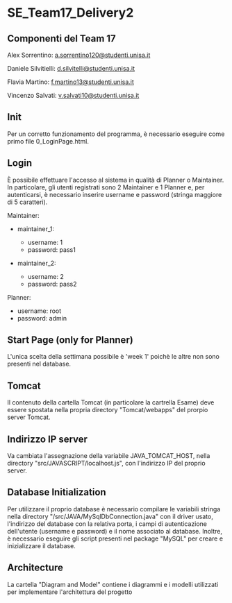 # SE_Team17_Delivery2

## Componenti del Team 17
Alex Sorrentino: a.sorrentino120@studenti.unisa.it

Daniele Silvitielli: d.silvitelli@studenti.unisa.it

Flavia Martino: f.martino13@studenti.unisa.it

Vincenzo Salvati: v.salvati10@studenti.unisa.it

## Init

Per un corretto funzionamento del programma, è necessario eseguire come primo file 0_LoginPage.html.

## Login

È possibile effettuare l'accesso al sistema in qualità di Planner o Maintainer. 
In particolare, gli utenti registrati sono 2 Maintainer e 1 Planner e, per autenticarsi, è necessario inserire username e password (stringa maggiore di 5 caratteri). 

Maintainer:
  - maintainer_1:
    - username: 1 
    - password: pass1

  - maintainer_2:
    - username: 2 
    - password: pass2

Planner:
  - username: root
  - password: admin

## Start Page (only for Planner)
L'unica scelta della settimana possibile è 'week 1' poichè le altre non sono presenti nel database.

## Tomcat

Il contenuto della cartella Tomcat (in particolare la cartrella Esame) deve essere spostata nella propria directory "Tomcat/webapps" del prorpio server Tomcat.

## Indirizzo IP server

Va cambiata l'assegnazione della variabile JAVA_TOMCAT_HOST, nella directory "src/JAVASCRIPT/localhost.js", con l'indirizzo IP del proprio server.

## Database Initialization

Per utilizzare il proprio database è necessario compilare le variabili stringa nella directory "/src/JAVA/MySqlDbConnection.java" con il driver usato, l'indirizzo del database con la relativa porta, i campi di autenticazione dell'utente (username e password) e il nome associato al database. 
Inoltre, è necessario eseguire gli script presenti nel package "MySQL" per creare e inizializzare il database.

## Architecture

La cartella "Diagram and Model" contiene i diagrammi e i modelli utilizzati per implementare l'architettura del progetto
